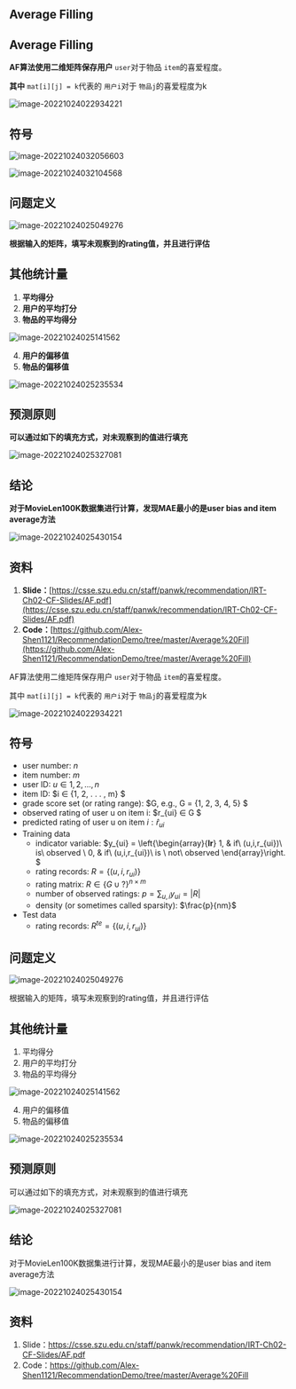 ## Average Filling

## Average Filling

**AF算法使用二维矩阵保存用户** `user`对于物品 `item`的喜爱程度。

**其中** `mat[i][j] = k`代表的 `用户i`对于 `物品j`的喜爱程度为k

![image-20221024022934221](https://oss.codingshen.com/uPic/image-20221024022934221.png)

## 符号

![image-20221024032056603](https://oss.codingshen.com/uPic/image-20221024032056603.png)

![image-20221024032104568](https://oss.codingshen.com/uPic/image-20221024032104568.png)

## 问题定义

![image-20221024025049276](https://oss.codingshen.com/uPic/image-20221024025049276.png)

**根据输入的矩阵，填写未观察到的rating值，并且进行评估**

## 其他统计量

1. **平均得分**
2. **用户的平均打分**
3. **物品的平均得分**

![image-20221024025141562](https://oss.codingshen.com/uPic/image-20221024025141562.png)

4. **用户的偏移值**
5. **物品的偏移值**

![image-20221024025235534](https://oss.codingshen.com/uPic/image-20221024025235534.png)

## 预测原则

**可以通过如下的填充方式，对未观察到的值进行填充**

![image-20221024025327081](https://oss.codingshen.com/uPic/image-20221024025327081.png)

## 结论

**对于MovieLen100K数据集进行计算，发现MAE最小的是user bias and item average方法**

![image-20221024025430154](https://oss.codingshen.com/uPic/image-20221024025430154.png)

## 资料

1. **Slide：**[https://csse.szu.edu.cn/staff/panwk/recommendation/IRT-Ch02-CF-Slides/AF.pdf](https://csse.szu.edu.cn/staff/panwk/recommendation/IRT-Ch02-CF-Slides/AF.pdf)
2. **Code：**[https://github.com/Alex-Shen1121/RecommendationDemo/tree/master/Average%20Fil](https://github.com/Alex-Shen1121/RecommendationDemo/tree/master/Average%20Fill)

AF算法使用二维矩阵保存用户 `user`对于物品 `item`的喜爱程度。

其中 `mat[i][j] = k`代表的 `用户i`对于 `物品j`的喜爱程度为k

![image-20221024022934221](https://oss.codingshen.com/uPic/image-20221024022934221.png)

## 符号

- user number: $n$
- item number: $m$
- user ID: $u ∈ {1, 2, . . . , n}$
- item ID: $i ∈ {1, 2, . . . , m} $
- grade score set (or rating range): $G, e.g., G = {1, 2, 3, 4, 5} $
- observed rating of user u on item i: $r_{ui} ∈ G $
- predicted rating of user u on item $i: \hat{r}_{ui}$
- Training data
  - indicator variable: $y_{ui} = \left\{\begin{array}{**lr**}  1, & if\ (u,i,r_{ui})\ is\ observed  \\ 0, & if\ (u,i,r_{ui})\ is \ not\ observed \end{array}\right. $
  - rating records: $R = \{(u, i, r_{ui})\}$
  - rating matrix: $R ∈ \{G∪?\}^{n×m}$
  - number of observed ratings: $p = \sum _{u,i}y_{ui} = |R|$
  - density (or sometimes called sparsity): $\frac{p}{nm}$
- Test data
  - rating records: $R^{te} = \{(u, i, r_{ui})\}$

## 问题定义

![image-20221024025049276](https://oss.codingshen.com/uPic/image-20221024025049276.png)

根据输入的矩阵，填写未观察到的rating值，并且进行评估

## 其他统计量

1. 平均得分
2. 用户的平均打分
3. 物品的平均得分

![image-20221024025141562](https://oss.codingshen.com/uPic/image-20221024025141562.png)

4. 用户的偏移值
5. 物品的偏移值

![image-20221024025235534](https://oss.codingshen.com/uPic/image-20221024025235534.png)

## 预测原则

可以通过如下的填充方式，对未观察到的值进行填充

![image-20221024025327081](https://oss.codingshen.com/uPic/image-20221024025327081.png)

## 结论

对于MovieLen100K数据集进行计算，发现MAE最小的是user bias and item average方法

![image-20221024025430154](https://oss.codingshen.com/uPic/image-20221024025430154.png)

## 资料

1. Slide：https://csse.szu.edu.cn/staff/panwk/recommendation/IRT-Ch02-CF-Slides/AF.pdf
2. Code：https://github.com/Alex-Shen1121/RecommendationDemo/tree/master/Average%20Fill
